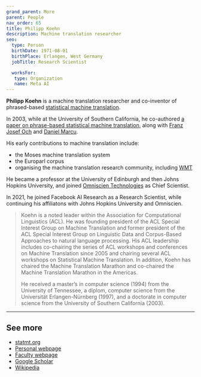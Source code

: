 ```yaml
---
grand_parent: More
parent: People
nav_order: 65
title: Philipp Koehn
description: Machine translation researcher
seo:
  type: Person
  birthDate: 1971-08-01
  birthPlace: Erlangen, West Germany
  jobTitle: Research Scientist

  worksFor:
   type: Organization
   name: Meta AI
---
```


**Philipp Koehn** is a machine translation researcher and co-inventor of phrased-based [statistical machine translation](/approaches/statistical-machine-translation.md).

In 2003, while at the University of Southern California, he co-authored [a paper on phrase-based statistical machine translation](/resources/publications.md#statistical-machine-translation), along with [Franz Josef Och](franz-josef-och.md) and [Daniel Marcu](daniel-marcu.md).

His early contributions to machine translation include:

* the Moses machine translation system
* the Europarl corpus
* organising the machine translation research community, including [WMT](/associations/wmt.md)

He became a professor at the University of Edinburgh and then Johns Hopkins University, and joined [Omniscien Technologies](/industry/companies.md#omniscien-technologies) as Chief Scientist.

In 2021, he joined Facebook AI Research as a Research Scientist, while continuing his affiliatons with Johns Hopkins University and Omniscien.

> Koehn is a noted leader within the Association for Computational Linguistics (ACL). He was founding president of the ACL Special Interest Group on Machine Translation and former president of the ACL Special Interest Group on Linguistic Data and Corpus-Based Approaches to natural language processing. His ACL leadership includes co-chairing the series of ACL workshops and conferences on Machine Translation since 2005 and chairing several ACL workshops on Statistical Machine Translation. In addition, Koehn has chaired the Machine Translation Marathon and co-chaired the Machine Translation Marathon in the Americas.
>
> He received a master’s in computer science (1994) from the University of Tennessee, a diplom, computer science from the Universität Erlangen-Nürnberg (1997), and a doctorate in computer science from the University of Southern California (2003).


---

## See more

- [statmt.org](https://statmt.org/)
- [Personal webpage](https://www.cs.jhu.edu/~phi/)
- [Faculty webpage](https://engineering.jhu.edu/faculty/philipp-koehn/)
- [Google Scholar](https://scholar.google.com/citations?user=OsIZgIYAAAAJ&hl=en)
- [Wikipedia](https://en.wikipedia.org/wiki/Philipp_Koehn)
